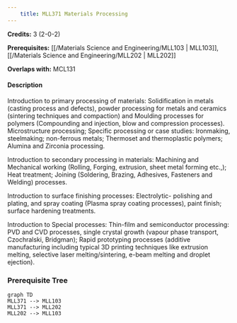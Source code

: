 ```yaml
---
    title: MLL371 Materials Processing
---
```

**Credits:** 3 (2-0-2)



**Prerequisites:** [[/Materials Science and Engineering/MLL103 | MLL103]], [[/Materials Science and Engineering/MLL202 | MLL202]]

**Overlaps with:** MCL131

#### Description 
Introduction to primary processing of materials: Solidification in metals (casting process and defects), powder processing for metals and ceramics (sintering techniques and compaction) and Moulding processes for polymers (Compounding and injection, blow and compression processes). Microstructure processing; Specific processing or case studies: Ironmaking, steelmaking; non-ferrous metals; Thermoset and thermoplastic polymers; Alumina and Zirconia processing.

Introduction to secondary processing in materials: Machining and Mechanical working (Rolling, Forging, extrusion, sheet metal forming etc.,); Heat treatment; Joining (Soldering, Brazing, Adhesives, Fasteners and Welding) processes.

Introduction to surface finishing processes: Electrolytic- polishing and plating, and spray coating (Plasma spray coating processes), paint finish; surface hardening treatments.

Introduction to Special processes: Thin-film and semiconductor processing: PVD and CVD processes, single crystal growth (vapour phase transport, Czochralski, Bridgman); Rapid prototyping processes (additive manufacturing including typical 3D printing techniques like extrusion melting, selective laser melting/sintering, e-beam melting and droplet ejection).

### Prerequisite Tree

```mermaid
graph TD
MLL371 --> MLL103
MLL371 --> MLL202
MLL202 --> MLL103
```